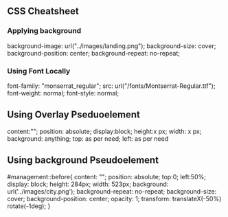 ## CSS Cheatsheet

### Applying background

background-image: url("../images/landing.png");
background-size: cover;
background-position: center;
background-repeat: no-repeat;

### Using Font Locally

font-family: "monserrat_regular";
src: url("/fonts/Montserrat-Regular.ttf");
font-weight: normal;
font-style: normal;

## Using Overlay Pseduoelement

content:"";
position: absolute;
display:block;
height:x px;
width: x px;
background: anything;
top: as per need;
left: as per need 


## Using background Pseudoelement
 #management::before{
    content: "";
    position: absolute;
    top:0;
    left:50%;
    display: block;
    height: 284px;
    width: 523px;
    background: url('../images/city.png');
    background-repeat: no-repeat;
    background-size: cover;
    background-position: center;
    opacity: 1;
    transform: translateX(-50%) rotate(-1deg);
  }

